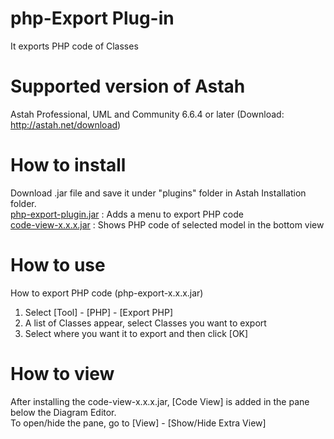 php-Export Plug-in
==========
It exports PHP code of Classes  

Supported version of Astah
==========
Astah Professional, UML and Community 6.6.4 or later (Download: http://astah.net/download)  

How to install
==========
Download .jar file and save it under "plugins" folder in Astah Installation folder.  
[php-export-plugin.jar](https://s3.amazonaws.com/astah_plugins/php-export-plugin-1.0.4.jar "php-export-plugin") : Adds a menu to export PHP code  
[code-view-x.x.x.jar](https://s3.amazonaws.com/astah_plugins/code-view-plugin-1.0.1.jar "code-view-plugin") : Shows PHP code of selected model in the bottom view  

How to use
==========
How to export PHP code (php-export-x.x.x.jar)  
1. Select [Tool] - [PHP] - [Export PHP]  
2. A list of Classes appear, select Classes you want to export  
3. Select where you want it to export and then click [OK]  

How to view
==========
After installing the code-view-x.x.x.jar, [Code View] is added in the pane below the Diagram Editor.  
To open/hide the pane, go to [View] - [Show/Hide Extra View]  

